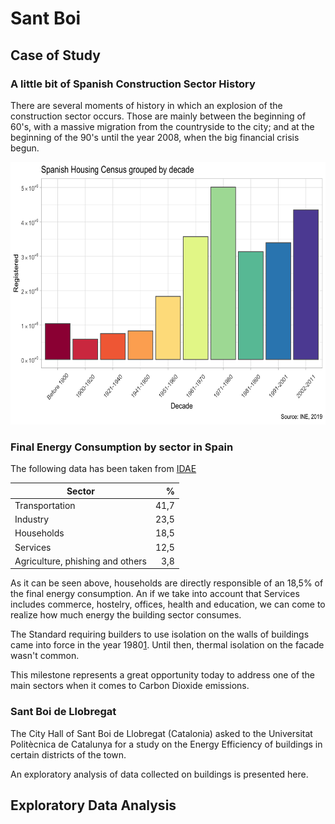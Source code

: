# Sant Boi

## Case of Study

### A little bit of Spanish Construction Sector History

There are several moments of history in which an explosion of the construction sector occurs. Those are mainly between the beginning of 60's, with a massive migration from the countryside to the city; and at the beginning of the 90's until the year 2008, when the big financial crisis begun.

<p align="center">
  <img width="640" height="420" src="images/census.png">
</p>

### Final Energy Consumption by sector in Spain

The following data has been taken from [IDAE](http://guiaenergia.idae.es/el-consumo-energia-en-espana/)

| Sector                                 | %             |
| -------------------------------------- |--------------:|
| Transportation                         | 41,7          |
| Industry                               | 23,5          |
| Households                             | 18,5          |
| Services                               | 12,5          |
| Agriculture, phishing and others       | 3,8           |

As it can be seen above, households are directly responsible of an 18,5% of the final energy consumption. An if we take into account that Services includes commerce, hostelry, offices, health and education, we can come to realize how much energy the building sector consumes.

The Standard requiring builders to use isolation on the walls of buildings came into force in the year 1980[1](https://www.boe.es/buscar/doc.php?id=BOE-A-1979-24866). Until then, thermal isolation on the facade wasn't common.

This milestone represents a great opportunity today to address one of the main sectors when it comes to Carbon Dioxide emissions.

### Sant Boi de Llobregat

The City Hall of Sant Boi de Llobregat (Catalonia) asked to the Universitat Politècnica de Catalunya for a study on the Energy Efficiency of buildings in certain districts of the town.

An exploratory analysis of data collected on buildings is presented here.

## Exploratory Data Analysis
